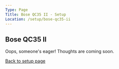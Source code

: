 ```yaml
---
Type: Page
Title: Bose QC35 II - Setup
Location: /setup/bose-qc35-ii
---
```


## Bose QC35 II

Oops, someone's eager! Thoughts are coming soon.

[Back to setup page](/setup)